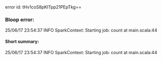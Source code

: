 error id: tHv1coS8pKlTpp21PEpTkg==
### Bloop error:

25/06/17 23:54:37 INFO SparkContext: Starting job: count at main.scala:44
#### Short summary: 

25/06/17 23:54:37 INFO SparkContext: Starting job: count at main.scala:44